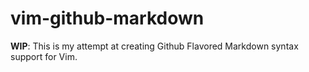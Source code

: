# vim-github-markdown

**WIP**: This is my attempt at creating Github Flavored Markdown syntax support for Vim.

